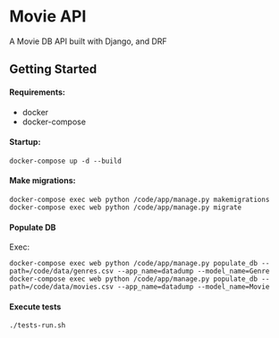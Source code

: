 # Movie API
A Movie DB API built with Django, and DRF

## Getting Started

#### Requirements:

- docker
- docker-compose

#### Startup:
```commandline
docker-compose up -d --build
```

#### Make migrations:
```commandline
docker-compose exec web python /code/app/manage.py makemigrations
docker-compose exec web python /code/app/manage.py migrate
```

#### Populate DB

Exec:
```commandline
docker-compose exec web python /code/app/manage.py populate_db --path=/code/data/genres.csv --app_name=datadump --model_name=Genre
docker-compose exec web python /code/app/manage.py populate_db --path=/code/data/movies.csv --app_name=datadump --model_name=Movie
```

#### Execute tests
```shell
./tests-run.sh
```
